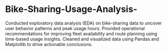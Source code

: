 # Bike-Sharing-Usage-Analysis-

Conducted exploratory data analysis (EDA) on bike-sharing data to uncover user behavior patterns and peak usage hours.
Provided operational recommendations for improving fleet availability and route planning using time-based usage insights.
Cleaned and visualized data using Pandas and Matplotlib to drive actionable conclusions.
